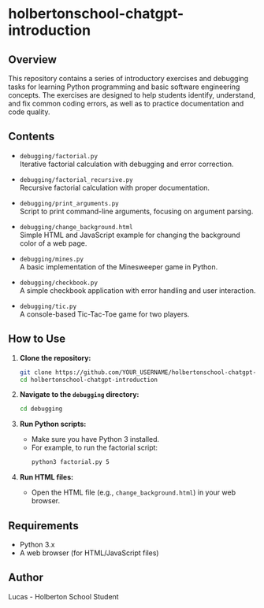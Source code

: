 # holbertonschool-chatgpt-introduction

## Overview

This repository contains a series of introductory exercises and debugging tasks for learning Python programming and basic software engineering concepts. The exercises are designed to help students identify, understand, and fix common coding errors, as well as to practice documentation and code quality.

## Contents

- `debugging/factorial.py`  
  Iterative factorial calculation with debugging and error correction.

- `debugging/factorial_recursive.py`  
  Recursive factorial calculation with proper documentation.

- `debugging/print_arguments.py`  
  Script to print command-line arguments, focusing on argument parsing.

- `debugging/change_background.html`  
  Simple HTML and JavaScript example for changing the background color of a web page.

- `debugging/mines.py`  
  A basic implementation of the Minesweeper game in Python.

- `debugging/checkbook.py`  
  A simple checkbook application with error handling and user interaction.

- `debugging/tic.py`  
  A console-based Tic-Tac-Toe game for two players.

## How to Use

1. **Clone the repository:**
   ```bash
   git clone https://github.com/YOUR_USERNAME/holbertonschool-chatgpt-introduction.git
   cd holbertonschool-chatgpt-introduction
   ```

2. **Navigate to the `debugging` directory:**
   ```bash
   cd debugging
   ```

3. **Run Python scripts:**
   - Make sure you have Python 3 installed.
   - For example, to run the factorial script:
     ```bash
     python3 factorial.py 5
     ```

4. **Run HTML files:**
   - Open the HTML file (e.g., `change_background.html`) in your web browser.

## Requirements

- Python 3.x
- A web browser (for HTML/JavaScript files)

## Author

Lucas - Holberton School Student
